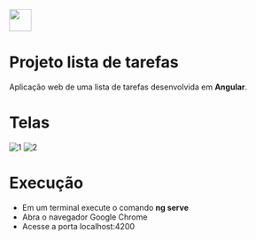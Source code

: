 <img src="https://user-images.githubusercontent.com/38113015/111562444-fddce380-8774-11eb-83ad-677e6a51c6dc.png" width="40"> 

# Projeto lista de tarefas
 Aplicação web de uma lista de tarefas desenvolvida em <b>Angular</b>.
 
# Telas
 
![1](https://user-images.githubusercontent.com/38113015/84222759-c1c27700-aaae-11ea-8d55-f7935bc22ee5.png)
![2](https://user-images.githubusercontent.com/38113015/84222765-c2f3a400-aaae-11ea-9915-dc8ae882e9db.png)

# Execução

<ul>
  <li>Em um terminal execute o comando <b>ng serve</b></li>
  <li>Abra o navegador Google Chrome</li>
  <li>Acesse a porta localhost:4200</li>
<ul>
